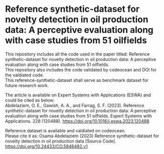 # Reference synthetic-dataset for novelty detection in oil production data: A perceptive evaluation along with case studies from 51 oilfields
This repository includes all the code used in the paper titled: Reference synthetic-dataset for novelty detection in oil production data: A perceptive evaluation along with case studies from 51 oilfields.\
This repository also includes the code validated by codeocean and DOI for the valdiated code.\
This reference-synthetic-dataset shall serve as benchmark dataset for future research work.

The article is available on Expert Systems with Applications (ESWA) and could be cited as below:\
Abdelaziem, O. E., Gawish, A. A., and Farrag, S. F. (2023). Reference synthetic-dataset for novelty detection in oil production data: A perceptive evaluation along with case studies from 51 oilfields. Expert Systems with Applications. 228 (120488). https://doi.org/10.1016/j.eswa.2023.120488


Reference dataset is available and valdiated on codeocean.\
Please cite it as: Osama Abdelaziem (2023) Reference synthetic-dataset for novelty detection in oil production data [Source Code]. https://doi.org/10.24433/CO.5846482.v1
